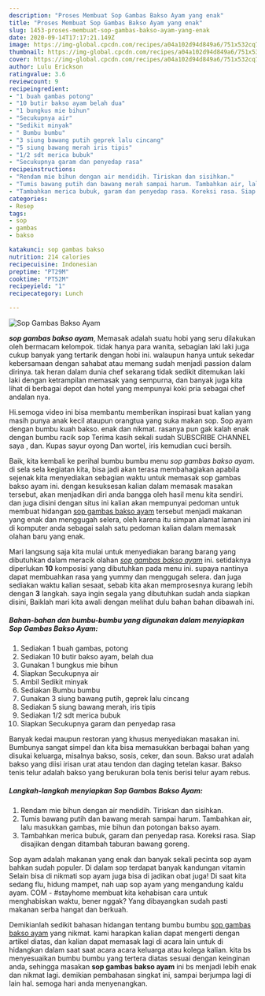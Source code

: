 ```yaml
---
description: "Proses Membuat Sop Gambas Bakso Ayam yang enak"
title: "Proses Membuat Sop Gambas Bakso Ayam yang enak"
slug: 1453-proses-membuat-sop-gambas-bakso-ayam-yang-enak
date: 2020-09-14T17:17:21.149Z
image: https://img-global.cpcdn.com/recipes/a04a102d94d849a6/751x532cq70/sop-gambas-bakso-ayam-foto-resep-utama.jpg
thumbnail: https://img-global.cpcdn.com/recipes/a04a102d94d849a6/751x532cq70/sop-gambas-bakso-ayam-foto-resep-utama.jpg
cover: https://img-global.cpcdn.com/recipes/a04a102d94d849a6/751x532cq70/sop-gambas-bakso-ayam-foto-resep-utama.jpg
author: Lulu Erickson
ratingvalue: 3.6
reviewcount: 9
recipeingredient:
- "1 buah gambas potong"
- "10 butir bakso ayam belah dua"
- "1 bungkus mie bihun"
- "Secukupnya air"
- "Sedikit minyak"
- " Bumbu bumbu"
- "3 siung bawang putih geprek lalu cincang"
- "5 siung bawang merah iris tipis"
- "1/2 sdt merica bubuk"
- "Secukupnya garam dan penyedap rasa"
recipeinstructions:
- "Rendam mie bihun dengan air mendidih. Tiriskan dan sisihkan."
- "Tumis bawang putih dan bawang merah sampai harum. Tambahkan air, lalu masukkan gambas, mie bihun dan potongan bakso ayam."
- "Tambahkan merica bubuk, garam dan penyedap rasa. Koreksi rasa. Siap disajikan dengan ditambah taburan bawang goreng."
categories:
- Resep
tags:
- sop
- gambas
- bakso

katakunci: sop gambas bakso 
nutrition: 214 calories
recipecuisine: Indonesian
preptime: "PT29M"
cooktime: "PT52M"
recipeyield: "1"
recipecategory: Lunch

---
```



![Sop Gambas Bakso Ayam](https://img-global.cpcdn.com/recipes/a04a102d94d849a6/751x532cq70/sop-gambas-bakso-ayam-foto-resep-utama.jpg)

<b><i>sop gambas bakso ayam</i></b>, Memasak adalah suatu hobi yang seru dilakukan oleh bermacam kelompok. tidak hanya para wanita, sebagian laki laki juga cukup banyak yang tertarik dengan hobi ini. walaupun hanya untuk sekedar kebersamaan dengan sahabat atau memang sudah menjadi passion dalam dirinya. tak heran dalam dunia chef sekarang tidak sedikit ditemukan laki laki dengan ketrampilan memasak yang sempurna, dan banyak juga kita lihat di berbagai depot dan hotel yang mempunyai koki pria sebagai chef andalan nya.

Hi.semoga video ini bisa membantu memberikan inspirasi buat kalian yang masih punya anak kecil ataupun orangtua yang suka makan sop. Sop ayam dengan bumbu kuah bakso. enak dan nikmat. rasanya pun gak kalah enak dengan bumbu racik sop Terima kasih sekali sudah SUBSCRIBE CHANNEL saya , dan. Kupas sayur oyong Dan wortel, iris kemudian cuci bersih.

Baik, kita kembali ke perihal bumbu bumbu menu <i>sop gambas bakso ayam</i>. di sela sela kegiatan kita, bisa jadi akan terasa membahagiakan apabila sejenak kita menyediakan sebagian waktu untuk memasak sop gambas bakso ayam ini. dengan kesuksesan kalian dalam memasak masakan tersebut, akan menjadikan diri anda bangga oleh hasil menu kita sendiri. dan juga disini dengan situs ini kalian akan mempunyai pedoman untuk membuat hidangan <u>sop gambas bakso ayam</u> tersebut menjadi makanan yang enak dan menggugah selera, oleh karena itu simpan alamat laman ini di komputer anda sebagai salah satu pedoman kalian dalam memasak olahan baru yang enak.


Mari langsung saja kita mulai untuk menyediakan barang barang yang dibutuhkan dalam meracik olahan <u><i>sop gambas bakso ayam</i></u> ini. setidaknya diperlukan <b>10</b> komposisi yang dibutuhkan pada menu ini. supaya nantinya dapat membuahkan rasa yang yummy dan menggugah selera. dan juga sediakan waktu kalian sesaat, sebab kita akan memprosesnya kurang lebih dengan <b>3</b> langkah. saya ingin segala yang dibutuhkan sudah anda siapkan disini, Baiklah mari kita awali dengan melihat dulu bahan bahan dibawah ini.

<!--inarticleads1-->

##### Bahan-bahan dan bumbu-bumbu yang digunakan dalam menyiapkan Sop Gambas Bakso Ayam:

1. Sediakan 1 buah gambas, potong
1. Sediakan 10 butir bakso ayam, belah dua
1. Gunakan 1 bungkus mie bihun
1. Siapkan Secukupnya air
1. Ambil Sedikit minyak
1. Sediakan  Bumbu bumbu
1. Gunakan 3 siung bawang putih, geprek lalu cincang
1. Sediakan 5 siung bawang merah, iris tipis
1. Sediakan 1/2 sdt merica bubuk
1. Siapkan Secukupnya garam dan penyedap rasa


Banyak kedai maupun restoran yang khusus menyediakan masakan ini. Bumbunya sangat simpel dan kita bisa memasukkan berbagai bahan yang disukai keluarga, misalnya bakso, sosis, ceker, dan soun. Bakso urat adalah bakso yang diisi irisan urat atau tendon dan daging tetelan kasar. Bakso tenis telur adalah bakso yang berukuran bola tenis berisi telur ayam rebus. 

<!--inarticleads2-->

##### Langkah-langkah menyiapkan Sop Gambas Bakso Ayam:

1. Rendam mie bihun dengan air mendidih. Tiriskan dan sisihkan.
1. Tumis bawang putih dan bawang merah sampai harum. Tambahkan air, lalu masukkan gambas, mie bihun dan potongan bakso ayam.
1. Tambahkan merica bubuk, garam dan penyedap rasa. Koreksi rasa. Siap disajikan dengan ditambah taburan bawang goreng.


Sop ayam adalah makanan yang enak dan banyak sekali pecinta sop ayam bahkan sudah populer. Di dalam sop terdapat banyak kandungan vitamin Selain bisa di nikmati sop ayam juga bisa di jadikan obat juga! Di saat kita sedang flu, hidung mampet, nah uap sop ayam yang mengandung kaldu ayam. COM - #stayhome membuat kita kehabisan cara untuk menghabiskan waktu, bener nggak? Yang dibayangkan sudah pasti makanan serba hangat dan berkuah. 

Demikianlah sedikit bahasan hidangan tentang bumbu bumbu <u>sop gambas bakso ayam</u> yang nikmat. kami harapkan kalian dapat mengerti dengan artikel diatas, dan kalian dapat memasak lagi di acara lain untuk di hidangkan dalam saat saat acara acara keluarga atau kolega kalian. kita bs menyesuaikan bumbu bumbu yang tertera diatas sesuai dengan keinginan anda, sehingga masakan <b>sop gambas bakso ayam</b> ini bs menjadi lebih enak dan nikmat lagi. demikian pembahasan singkat ini, sampai berjumpa lagi di lain hal. semoga hari anda menyenangkan.
